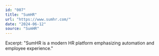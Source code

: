 ```yaml
---
id: "007"
title: "SumHR"
url: "https://www.sumhr.com/"
date: "2024-06-12"
source: "SumHR"
---
```

Excerpt: "SumHR is a modern HR platform emphasizing automation and employee experience."

